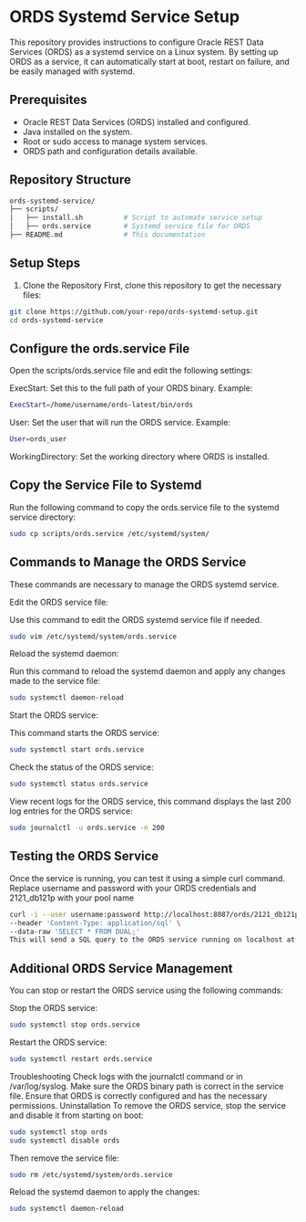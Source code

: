 # ORDS Systemd Service Setup

This repository provides instructions to configure Oracle REST Data Services (ORDS) as a systemd service on a Linux system. By setting up ORDS as a service, it can automatically start at boot, restart on failure, and be easily managed with systemd.

## Prerequisites

- Oracle REST Data Services (ORDS) installed and configured.
- Java installed on the system.
- Root or sudo access to manage system services.
- ORDS path and configuration details available.

## Repository Structure

```bash
ords-systemd-service/
├── scripts/
│   ├── install.sh          # Script to automate service setup
│   ├── ords.service        # Systemd service file for ORDS
├── README.md               # This documentation
```

## Setup Steps
1. Clone the Repository
First, clone this repository to get the necessary files:
```bash
git clone https://github.com/your-repo/ords-systemd-setup.git
cd ords-systemd-service
```

## Configure the ords.service File
Open the scripts/ords.service file and edit the following settings:

ExecStart: Set this to the full path of your ORDS binary. Example:
```bash
ExecStart=/home/username/ords-latest/bin/ords
```

User: Set the user that will run the ORDS service. Example:
```bash
User=ords_user
```

WorkingDirectory: Set the working directory where ORDS is installed.


##  Copy the Service File to Systemd
Run the following command to copy the ords.service file to the systemd service directory:

```bash
sudo cp scripts/ords.service /etc/systemd/system/
```
##  Commands to Manage the ORDS Service
These commands are necessary to manage the ORDS systemd service.

Edit the ORDS service file:

Use this command to edit the ORDS systemd service file if needed.

```bash
sudo vim /etc/systemd/system/ords.service
```

Reload the systemd daemon:

Run this command to reload the systemd daemon and apply any changes made to the service file:

```bash
sudo systemctl daemon-reload
```
Start the ORDS service:

This command starts the ORDS service:

```bash
sudo systemctl start ords.service
```
Check the status of the ORDS service:


```bash
sudo systemctl status ords.service
```
View recent logs for the ORDS service, this command displays the last 200 log entries for the ORDS service:

```bash
sudo journalctl -u ords.service -n 200
```

##  Testing the ORDS Service
Once the service is running, you can test it using a simple curl command. Replace username and password with your ORDS credentials and 2121_db121p with your pool name

```bash
curl -i --user username:password http://localhost:8087/ords/2121_db121p/hr/_/sql \
--header 'Content-Type: application/sql' \
--data-raw 'SELECT * FROM DUAL;'
This will send a SQL query to the ORDS service running on localhost at port 8087 and execute a basic query (SELECT * FROM DUAL;).
```

##  Additional ORDS Service Management
You can stop or restart the ORDS service using the following commands:

Stop the ORDS service:

```bash
sudo systemctl stop ords.service
```

Restart the ORDS service:

```bash
sudo systemctl restart ords.service
```
Troubleshooting
Check logs with the journalctl command or in /var/log/syslog.
Make sure the ORDS binary path is correct in the service file.
Ensure that ORDS is correctly configured and has the necessary permissions.
Uninstallation
To remove the ORDS service, stop the service and disable it from starting on boot:

```bash
sudo systemctl stop ords
sudo systemctl disable ords
```
Then remove the service file:

```bash
sudo rm /etc/systemd/system/ords.service
```
Reload the systemd daemon to apply the changes:

```bash
sudo systemctl daemon-reload
```





